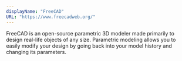 ```yaml
---
displayName: "FreeCAD"
URL: "https://www.freecadweb.org/"
---
```


FreeCAD is an open-source parametric 3D modeler made primarily to design real-life objects of any size. Parametric modeling allows you to easily modify your design by going back into your model history and changing its parameters.